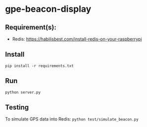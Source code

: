 # gpe-beacon-display

## Requirement(s): 
* Redis: https://habilisbest.com/install-redis-on-your-raspberrypi

## Install
`pip install -r requirements.txt`

## Run 
`python server.py`

## Testing 
To simulate GPS data into Redis: `python test/simulate_beacon.py`
